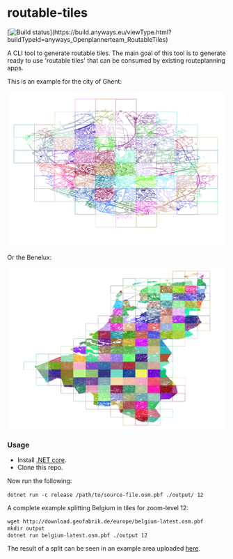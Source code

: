 # routable-tiles

[![Build status](https://build.anyways.eu/app/rest/builds/buildType:(id:anyways_Openplannerteam_RoutableTiles)/statusIcon)](https://build.anyways.eu/viewType.html?buildTypeId=anyways_Openplannerteam_RoutableTiles)  

A CLI tool to generate routable tiles. The main goal of this tool is to generate ready to use 'routable tiles' that can be consumed by existing routeplanning apps.

This is an example for the city of Ghent:

![Image of tiles for ghent](gent.png)

Or the Benelux:

![Image of tiles for ghent](benelux.png)

### Usage

- Install [.NET core](https://www.microsoft.com/net/download/core).
- Clone this repo.

Now run the following:

```dotnet run -c release /path/to/source-file.osm.pbf ./output/ 12```

A complete example splitting Belgium in tiles for zoom-level 12:

```
wget http://download.geofabrik.de/europe/belgium-latest.osm.pbf
mkdir output
dotnet run belgium-latest.osm.pbf ./output 12
```

The result of a split can be seen in an example area uploaded [here](https://github.com/openplannerteam/routable-tiles/tree/master/examples/gent/14).
